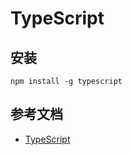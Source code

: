 # TypeScript

## 安装

```shell
npm install -g typescript
```




## 参考文档

- [TypeScript](https://www.tslang.cn/index.html)